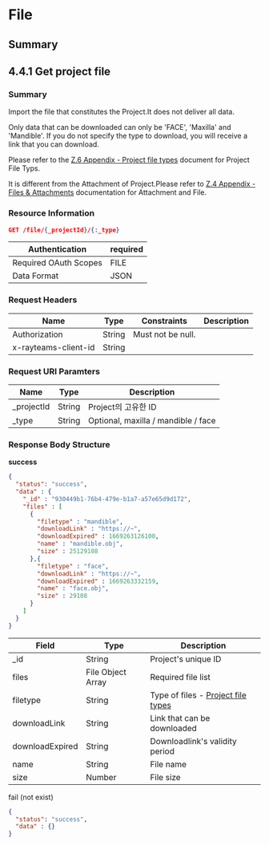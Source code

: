 # File

## Summary

## 4.4.1 Get project file

### Summary

Import the file that constitutes the Project.It does not deliver all data.

Only data that can be downloaded can only be 'FACE', 'Maxilla' and 'Mandible'. If you do not specify the type to download, you will receive a link that you can download.

Please refer to the [Z.6 Appendix - Project file types](../appendix/project-file-types.md) document for Project File Typs.

It is different from the Attachment of Project.Please refer to [Z.4 Appendix - Files & Attachments](../appendix/project-files-and-attachements.md) documentation for Attachment and File.

### Resource Information

```JSON
GET /file/{_projectId}/{:_type}
```

| Authentication | required |
| --- | --- |
| Required OAuth Scopes | FILE |
| Data Format | JSON |

### Request Headers

| Name | Type | Constraints | Description |
| --- | --- | --- | --- |
| Authorization | String | Must not be null. |  |
| x-rayteams-client-id | String |  |  |

### Request URI Paramters

| Name | Type | Description |
| --- | --- | --- |
| _projectId | String | Project의 고유한 ID |
| _type | String | Optional, maxilla / mandible / face |

### Response Body Structure

**success**

```JSON
{
  "status": "success",
  "data" : {
    "_id" : "930449b1-76b4-479e-b1a7-a57e65d9d172",
    "files" : [
      {
        "filetype" : "mandible",
        "downloadLink" : "https://~",
        "downloadExpired" : 1669263126100,
        "name" : "mandible.obj",
        "size" : 25129108
      },{
        "filetype" : "face",
        "downloadLink" : "https://~",
        "downloadExpired" : 1669263332159,
        "name" : "face.obj",
        "size" : 29108
      }
    ]
  }
}
```

| Field | Type | Description |
| --- | --- | --- |
| _id | String | Project's unique ID |
| files | File Object Array | Required file list |
|   filetype | String | Type of files - [Project file types](../appendix/project-file-types.md)  |
|   downloadLink | String | Link that can be downloaded |
|   downloadExpired | String | Downloadlink's validity period |
|   name | String | File name |
|   size | Number | File size |

fail (not exist)

```JSON
{
  "status": "success",
  "data" : {}
}
```